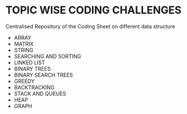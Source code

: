 # TOPIC WISE CODING CHALLENGES

Centralised Repository of the Coding Sheet on different data structure

- ARRAY
- MATRIX
- STRING
- SEARCHING AND SORTING
- LINKED LIST
- BINARY TREES
- BINARY SEARCH TREES
- GREEDY
- BACKTRACKING
- STACK AND QUEUES
- HEAP
- GRAPH
